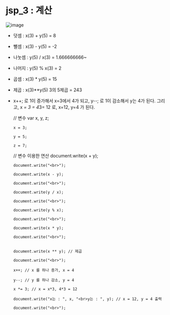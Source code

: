 # jsp_3 : 계산

![image](https://user-images.githubusercontent.com/37132897/158107784-8c741dc8-3626-4ae8-b2e9-43d27bad2ad9.png)

- 덧셈 : x(3) + y(5) = 8
- 뺄셈 : x(3) - y(5) = -2
- 나눗셈 : y(5) / x(3) = 1.666666666~
- 나머지 : y(5) % x(3) = 2
- 곱셈 : x(3) * y(5) = 15
- 제곱 : x(3)**y(5) 3의 5제곱 = 243
- x++; 로 1이 증가해서 x=3에서 4가 되고, y--; 로 1이 감소해서 y는 4가 된다. 그리고, x *= 3 = 4*3= 12 로, x=12, y=4 가 된다. 

     // 변수
     var x, y, z;
     
      x = 3;
      
      y = 5;
      
      z = 7;
      
     // 변수 이용한 연산 
      document.write(x + y);
      
      document.write("<br>");
      
      document.write(x - y);
      
      document.write("<br>");
      
      document.write(y / x);
      
      document.write("<br>");
      
      document.write(y % x);
      
      document.write("<br>"); 
           
      document.write(x * y);
      
      document.write("<br>");
      
      
      document.write(x ** y); // 제곱
      
      document.write("<br>");
      
      x++; // x 를 하나 증가, x = 4
      
      y--; // y 를 하나 감소, y = 4
      
      x *= 3; // x = x*3, 4*3 = 12

      document.write("x는 : ", x, "<br>y는 : ", y); // x = 12, y = 4 출력
      
      document.write("<br>");
